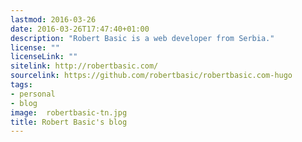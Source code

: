 ```yaml
---
lastmod: 2016-03-26
date: 2016-03-26T17:47:40+01:00
description: "Robert Basic is a web developer from Serbia."
license: ""
licenseLink: ""
sitelink: http://robertbasic.com/
sourcelink: https://github.com/robertbasic/robertbasic.com-hugo
tags:
- personal
- blog
image:  robertbasic-tn.jpg
title: Robert Basic's blog
---
```


